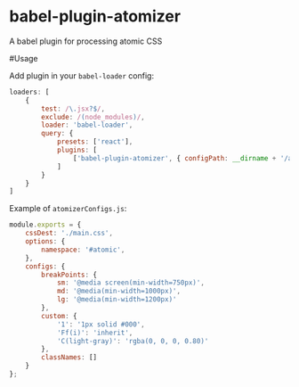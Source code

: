 # babel-plugin-atomizer
A babel plugin for processing atomic CSS

#Usage

Add plugin in your `babel-loader` config:

```javascript
loaders: [
    {
        test: /\.jsx?$/,
        exclude: /(node_modules)/,
        loader: 'babel-loader',
        query: {
            presets: ['react'],
            plugins: [
                ['babel-plugin-atomizer', { configPath: __dirname + '/atomizerConfigs.js' }]
            ]
        }
    }
]
```

Example of `atomizerConfigs.js`:

```javascript
module.exports = {
    cssDest: './main.css',
    options: {
        namespace: '#atomic',
    },
    configs: {
        breakPoints: {
            sm: '@media screen(min-width=750px)',
            md: '@media(min-width=1000px)',
            lg: '@media(min-width=1200px)'
        },
        custom: {
            '1': '1px solid #000',
            'Ff(i)': 'inherit',
            'C(light-gray)': 'rgba(0, 0, 0, 0.80)'
        },
        classNames: []
    }
};

```
